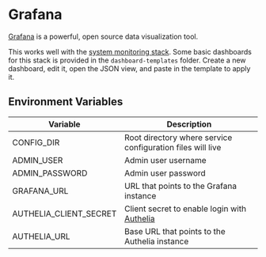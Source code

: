 # Grafana

[Grafana](https://grafana.com/) is a powerful, open source data visualization tool.

This works well with the [system monitoring stack](../../stacks/system-monitoring/). Some basic dashboards for this stack is provided in the `dashboard-templates` folder. Create a new dashboard, edit it, open the JSON view, and paste in the template to apply it.

## Environment Variables

| Variable               | Description                                                                                                 |
| ---------------------- | ----------------------------------------------------------------------------------------------------------- |
| CONFIG_DIR             | Root directory where service configuration files will live                                                  |
| ADMIN_USER             | Admin user username                                                                                         |
| ADMIN_PASSWORD         | Admin user password                                                                                         |
| GRAFANA_URL            | URL that points to the Grafana instance                                                                     |
| AUTHELIA_CLIENT_SECRET | Client secret to enable login with [Authelia](https://www.authelia.com/integration/openid-connect/grafana/) |
| AUTHELIA_URL           | Base URL that points to the Authelia instance                                                               |
